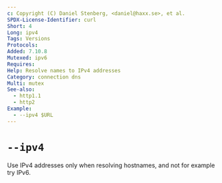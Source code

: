 ```yaml
---
c: Copyright (C) Daniel Stenberg, <daniel@haxx.se>, et al.
SPDX-License-Identifier: curl
Short: 4
Long: ipv4
Tags: Versions
Protocols:
Added: 7.10.8
Mutexed: ipv6
Requires:
Help: Resolve names to IPv4 addresses
Category: connection dns
Multi: mutex
See-also:
  - http1.1
  - http2
Example:
  - --ipv4 $URL
---
```


# `--ipv4`

Use IPv4 addresses only when resolving hostnames, and not for example try
IPv6.
